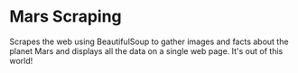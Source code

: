 # Mars Scraping
Scrapes the web using BeautifulSoup to gather images and facts about the planet Mars and displays all the data on a single web page. It's out of this world!
